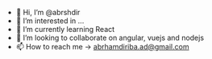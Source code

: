 - 👋 Hi, I’m @abrshdir
- 👀 I’m interested in ...
- 🌱 I’m currently learning React
- 💞️ I’m looking to collaborate on angular, vuejs and nodejs
- 📫 How to reach me -> abrhamdiriba.ad@gmail.com

<!---
abrshdir/abrshdir is a ✨ special ✨ repository because its `README.md` (this file) appears on your GitHub profile.
You can click the Preview link to take a look at your changes.
--->
